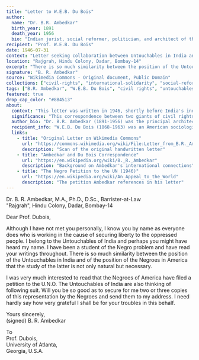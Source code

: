 ```yaml
---
title: "Letter to W.E.B. Du Bois"
author:
  name: "Dr. B.R. Ambedkar"
  birth_year: 1891
  death_year: 1956
  bio: "Indian jurist, social reformer, politician, and architect of the Indian Constitution, champion of Dalit rights"
recipient: "Prof. W.E.B. Du Bois"
date: 1946-07-31
context: "Letter seeking collaboration between Untouchables in India and African Americans, referencing the Negro petition to the U.N.O."
location: "Rajgrah, Hindu Colony, Dadar, Bombay-14"
excerpt: "There is so much similarity between the position of the Untouchables in India and of the position of the Negroes in America that the study of the latter is not only natural but necessary."
signature: "B. R. Ambedkar"
source: "Wikimedia Commons - Original document, Public Domain"
collections: ["civil-rights", "international-solidarity", "social-reform"]
tags: ["B.R. Ambedkar", "W.E.B. Du Bois", "civil rights", "untouchables", "African Americans", "United Nations", "social justice"]
featured: true
drop_cap_color: "#8B4513"
about:
  context: "This letter was written in 1946, shortly before India's independence and during the formation of the United Nations. It represents an early example of international solidarity between oppressed communities."
  significance: "This correspondence between two giants of civil rights - Ambedkar for Dalits in India and Du Bois for African Americans - demonstrates the global nature of the struggle for equality and human dignity. It predates the formal civil rights movement by a decade."
  author_bio: "Dr. B.R. Ambedkar (1891-1956) was the principal architect of the Indian Constitution and a tireless champion of Dalit rights. Born into an 'untouchable' caste, he overcame tremendous discrimination to become one of India's most influential leaders."
  recipient_info: "W.E.B. Du Bois (1868-1963) was an American sociologist, socialist, historian, and civil rights activist. He was one of the founders of the NAACP and a leading voice in the fight for African American equality."
  links:
    - title: "Original Letter on Wikimedia Commons"
      url: "https://commons.wikimedia.org/wiki/File:Letter_from_B.R._Ambedkar_to_W.E.B._Du_Bois_(1946).jpg"
      description: "Scan of the original handwritten letter"
    - title: "Ambedkar and Du Bois Correspondence"
      url: "https://en.wikipedia.org/wiki/B._R._Ambedkar"
      description: "Background on Ambedkar's international connections"
    - title: "The Negro Petition to the UN (1946)"
      url: "https://en.wikipedia.org/wiki/An_Appeal_to_the_World"
      description: "The petition Ambedkar references in his letter"
---
```


Dr. B. R. Ambedkar, M.A., Ph.D., D.Sc., Barrister-at-Law  
"Rajgrah", Hindu Colony, Dadar, Bombay-14

Dear Prof. Dubois,

Although I have not met you personally, I know you by name as everyone does who is working in the cause of securing liberty to the oppressed people. I belong to the Untouchables of India and perhaps you might have heard my name. I have been a student of the Negro problem and have read your writings throughout. There is so much similarity between the position of the Untouchables in India and of the position of the Negroes in America that the study of the latter is not only natural but necessary.

I was very much interested to read that the Negroes of America have filed a petition to the U.N.O. The Untouchables of India are also thinking of following suit. Will you be so good as to secure for me two or three copies of this representation by the Negroes and send them to my address. I need hardly say how very grateful I shall be for your troubles in this behalf.

Yours sincerely,  
(signed) B. R. Ambedkar

To  
Prof. Dubois,  
University of Atlanta,  
Georgia, U.S.A.